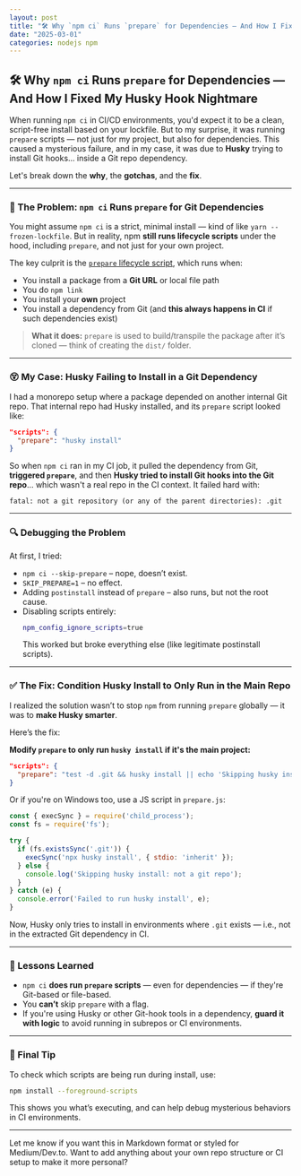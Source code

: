 ```yaml
---
layout: post
title: "🛠 Why `npm ci` Runs `prepare` for Dependencies — And How I Fixed My Husky Hook Nightmare"
date: "2025-03-01"
categories: nodejs npm
---
```


## 🛠 Why `npm ci` Runs `prepare` for Dependencies — And How I Fixed My Husky Hook Nightmare

When running `npm ci` in CI/CD environments, you'd expect it to be a clean, script-free install based on your lockfile. But to my surprise, it was running `prepare` scripts — not just for my project, but also for dependencies. This caused a mysterious failure, and in my case, it was due to **Husky** trying to install Git hooks... inside a Git repo dependency.

Let's break down the **why**, the **gotchas**, and the **fix**.

---

### 🤯 The Problem: `npm ci` Runs `prepare` for Git Dependencies

You might assume `npm ci` is a strict, minimal install — kind of like `yarn --frozen-lockfile`. But in reality, npm **still runs lifecycle scripts** under the hood, including `prepare`, and not just for your own project.

The key culprit is the [`prepare` lifecycle script](https://docs.npmjs.com/cli/v9/using-npm/scripts#prepare), which runs when:

- You install a package from a **Git URL** or local file path
- You do `npm link`
- You install your **own** project
- You install a dependency from Git (and **this always happens in CI** if such dependencies exist)

> **What it does:** `prepare` is used to build/transpile the package after it’s cloned — think of creating the `dist/` folder.

---

### 😵 My Case: Husky Failing to Install in a Git Dependency

I had a monorepo setup where a package depended on another internal Git repo. That internal repo had Husky installed, and its `prepare` script looked like:

```json
"scripts": {
  "prepare": "husky install"
}
```

So when `npm ci` ran in my CI job, it pulled the dependency from Git, **triggered `prepare`**, and then **Husky tried to install Git hooks into the Git repo**... which wasn't a real repo in the CI context. It failed hard with:

```
fatal: not a git repository (or any of the parent directories): .git
```

---

### 🔍 Debugging the Problem

At first, I tried:

- `npm ci --skip-prepare` – nope, doesn’t exist.
- `SKIP_PREPARE=1` – no effect.
- Adding `postinstall` instead of `prepare` – also runs, but not the root cause.
- Disabling scripts entirely:  
  ```bash
  npm_config_ignore_scripts=true
  ```  
  This worked but broke everything else (like legitimate postinstall scripts).

---

### ✅ The Fix: Condition Husky Install to Only Run in the Main Repo

I realized the solution wasn’t to stop `npm` from running `prepare` globally — it was to **make Husky smarter**.

Here’s the fix:

**Modify `prepare` to only run `husky install` if it's the main project:**

```json
"scripts": {
  "prepare": "test -d .git && husky install || echo 'Skipping husky install: not a git repo'"
}
```

Or if you're on Windows too, use a JS script in `prepare.js`:

```js
const { execSync } = require('child_process');
const fs = require('fs');

try {
  if (fs.existsSync('.git')) {
    execSync('npx husky install', { stdio: 'inherit' });
  } else {
    console.log('Skipping husky install: not a git repo');
  }
} catch (e) {
  console.error('Failed to run husky install', e);
}
```

Now, Husky only tries to install in environments where `.git` exists — i.e., not in the extracted Git dependency in CI.

---

### 🧠 Lessons Learned

- `npm ci` **does run `prepare` scripts** — even for dependencies — if they're Git-based or file-based.
- You **can’t** skip `prepare` with a flag.
- If you're using Husky or other Git-hook tools in a dependency, **guard it with logic** to avoid running in subrepos or CI environments.

---

### 🏁 Final Tip

To check which scripts are being run during install, use:

```bash
npm install --foreground-scripts
```

This shows you what’s executing, and can help debug mysterious behaviors in CI environments.

---

Let me know if you want this in Markdown format or styled for Medium/Dev.to. Want to add anything about your own repo structure or CI setup to make it more personal?
